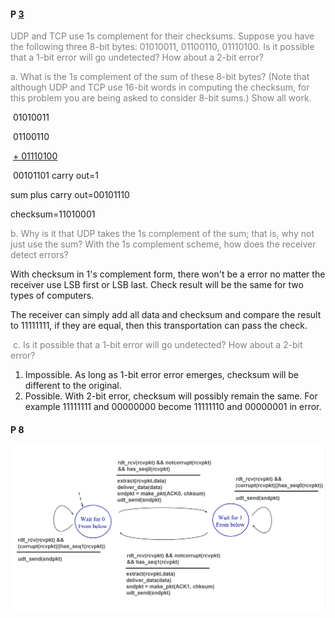 #### P <u>3</u>

<font color="gray">UDP and TCP use 1s complement for their checksums. Suppose you have  the following three 8-bit bytes: 01010011, 01100110, 01110100.  Is it possible that a  1-bit error will go undetected? How about a 2-bit error? </font>

<font color="gray">a. What is the  1s complement of the sum of these 8-bit bytes? (Note that although UDP and  TCP use 16-bit words in computing the checksum, for this problem you are  being asked to consider 8-bit sums.) Show all work. </font>

​			01010011

​			01100110

​	<u>+      01110100</u>    

​			00101101      carry out=1

sum plus carry out=00101110

checksum=11010001

<font color="gray"> b. Why is it that UDP takes  the 1s complement of the sum; that is, why not just use the sum? With the 1s  complement scheme, how does the receiver detect errors?</font>

  With checksum in 1's complement form, there won't be a error no matter the receiver use LSB first or LSB last. Check result will be the same for two types of computers.

  The receiver can simply add all data and checksum and compare the result to 11111111, if they are equal, then this transportation can pass the check.



<font color="gray"> c.   Is it possible that a  1-bit error will go undetected? How about a 2-bit error? </font>

1. Impossible. As long as 1-bit error error emerges, checksum will be different to the original.
2. Possible. With 2-bit error, checksum will possibly remain the same. For example 11111111 and 00000000 become 11111110 and 00000001 in error.

#### P 8

<img src="rdt3.PNG">